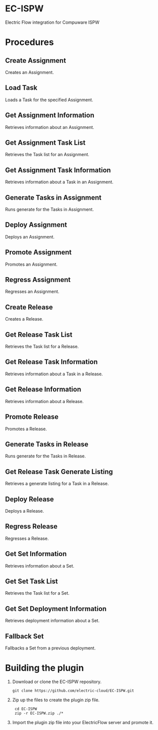 # EC-ISPW

Electric Flow integration for Compuware ISPW

# Procedures

## Create Assignment

Creates an Assignment.

## Load Task

Loads a Task for the specified Assignment.

## Get Assignment Information

Retrieves information about an Assignment.

## Get Assignment Task List

Retrieves the Task list for an Assignment.

## Get Assignment Task Information

Retrieves information about a Task in an Assignment.

## Generate Tasks in Assignment

Runs generate for the Tasks in Assignment.

## Deploy Assignment

Deploys an Assignment.

## Promote Assignment

Promotes an Assignment.

## Regress Assignment

Regresses an Assignment.

## Create Release

Creates a Release.

## Get Release Task List

Retrieves the Task list for a Release.

## Get Release Task Information

Retrieves information about a Task in a Release.

## Get Release Information

Retrieves information about a Release.

## Promote Release

Promotes a Release.

## Generate Tasks in Release

Runs generate for the Tasks in Release.

## Get Release Task Generate Listing

Retrieves a generate listing for a Task in a Release.

## Deploy Release

Deploys a Release.

## Regress Release

Regresses a Release.

## Get Set Information

Retrieves information about a Set.

## Get Set Task List

Retrieves the Task list for a Set.

## Get Set Deployment Information

Retrieves deployment information about a Set.

## Fallback Set

Fallbacks a Set from a previous deployment.



# Building the plugin
1. Download or clone the EC-ISPW repository.

    ```
    git clone https://github.com/electric-cloud/EC-ISPW.git
    ```

5. Zip up the files to create the plugin zip file.

    ```
     cd EC-ISPW
     zip -r EC-ISPW.zip ./*
    ```

6. Import the plugin zip file into your ElectricFlow server and promote it.
